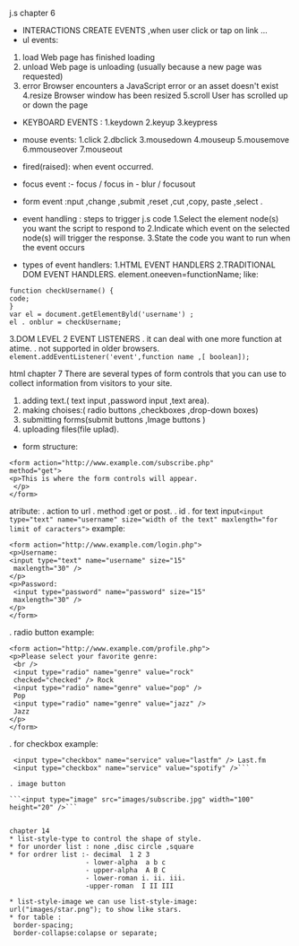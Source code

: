 j.s
chapter 6
* INTERACTIONS CREATE EVENTS ,when user click or tap on link ...
*  ul events:
1. load     Web page has finished loading 
2. unload   Web page is unloading (usually because a new page was requested) 
3. error    Browser encounters a JavaScript error or an asset doesn't exist 
4.resize    Browser window has been resized 
5.scroll   User has scrolled up or down the page

* KEYBOARD EVENTS :
1.keydown
2.keyup
3.keypress

* mouse events:
1.click
2.dbclick
3.mousedown
4.mouseup
5.mousemove
6.mmouseover
7.mouseout

* fired(raised): when event occurred.
* focus event :- focus / focus in 
               - blur / focusout

* form event :nput ,change ,submit ,reset ,cut ,copy, paste ,select .
* event handling : steps to trigger j.s code 
1.Select the element node(s) you want the script to respond to
2.Indicate which event on the selected node(s) will trigger the response. 
3.State the code you want to run when the event occurs

* types of event handlers:
1.HTML EVENT HANDLERS 
2.TRADITIONAL DOM EVENT HANDLERS.
 element.oneeven=functionName;
 like:
 ```
 function checkUsername() { 
 code;
 }
 var el = document.getElementByld('username') ; 
 el . onblur = checkUsername; 
 ```
3.DOM LEVEL 2 EVENT LISTENERS 
. it can deal with one more function at atime.
. not supported in older browsers.
```element.addEventListener('event',function name ,[ boolean]);```


html
chapter 7
There are several types of form controls that you can use to collect information from visitors to your site.
1. adding text.( text input ,password input ,text area).
2. making choises:( radio buttons ,checkboxes ,drop-down boxes)
3. submitting forms(submit buttons ,Image buttons )
4. uploading files(file uplad).

* form structure:
```
<form action="http://www.example.com/subscribe.php" 
method="get">
<p>This is where the form controls will appear.
 </p>
</form>
```
atribute:
. action to url
. method :get or post.
. id 
. for text input```<input type="text" name="username" size="width of the text" maxlength="for limit of caracters">```
example:

```
<form action="http://www.example.com/login.php">
<p>Username:
<input type="text" name="username" size="15" 
 maxlength="30" />
</p>
<p>Password:
 <input type="password" name="password" size="15" 
 maxlength="30" />
</p>
</form>
```

. radio button example:

```
<form action="http://www.example.com/profile.php">
<p>Please select your favorite genre:
 <br />
 <input type="radio" name="genre" value="rock" 
 checked="checked" /> Rock
 <input type="radio" name="genre" value="pop" /> 
 Pop
 <input type="radio" name="genre" value="jazz" /> 
 Jazz
</p>
</form>
```

. for checkbox example:

```<input type="checkbox" name="service" value="itunes" checked="checked" /> iTunes
 <input type="checkbox" name="service" value="lastfm" /> Last.fm
 <input type="checkbox" name="service" value="spotify" />``` 

. image button 

```<input type="image" src="images/subscribe.jpg" width="100" height="20" />```


chapter 14
* list-style-type to control the shape of style.
* for unorder list : none ,disc circle ,square
* for ordrer list :- decimal  1 2 3
                   - lower-alpha  a b c
                   - upper-alpha  A B C
                   - lower-roman i. ii. iii.
                   -upper-roman  I II III

* list-style-image we can use list-style-image: url("images/star.png"); to show like stars.
* for table :
 border-spacing;
 border-collapse:colapse or separate;



































